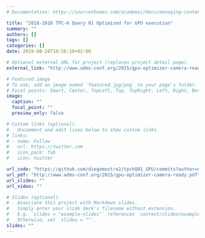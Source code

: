 ```yaml
---
# Documentation: https://sourcethemes.com/academic/docs/managing-content/

title: "2018-2018 TPC-H Query 01 Optimized for GPU execution"
summary: ""
authors: []
tags: []
categories: []
date: 2019-08-28T10:56:19+02:00

# Optional external URL for project (replaces project detail page).
external_link: "http://www.adms-conf.org/2015/gpu-optimizer-camera-ready.pdf"

# Featured image
# To use, add an image named `featured.jpg/png` to your page's folder.
# Focal points: Smart, Center, TopLeft, Top, TopRight, Left, Right, BottomLeft, Bottom, BottomRight.
image:
  caption: ""
  focal_point: ""
  preview_only: false

# Custom links (optional).
#   Uncomment and edit lines below to show custom links.
# links:
# - name: Follow
#   url: https://twitter.com
#   icon_pack: fab
#   icon: twitter

url_code: "https://github.com/diegomestre2/tpchQ01_GPU/commits?author=diegomestre2"
url_pdf: "http://www.adms-conf.org/2015/gpu-optimizer-camera-ready.pdf"
url_slides: ""
url_video: ""

# Slides (optional).
#   Associate this project with Markdown slides.
#   Simply enter your slide deck's filename without extension.
#   E.g. `slides = "example-slides"` references `content/slides/example-slides.md`.
#   Otherwise, set `slides = ""`.
slides: ""
---
```

